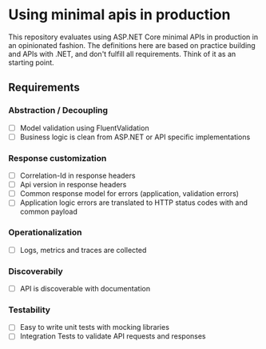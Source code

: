 # Using minimal apis in production

This repository evaluates using ASP.NET Core minimal APIs in production in an opinionated fashion.
The definitions here are based on practice building and APIs with .NET, and don't fulfill all requirements. Think of it as an starting point.

## Requirements

### Abstraction / Decoupling

- [ ] Model validation using FluentValidation
- [ ] Business logic is clean from ASP.NET or API specific implementations

### Response customization

- [ ] Correlation-Id in response headers
- [ ] Api version in response headers
- [ ] Common response model for errors (application, validation errors)
- [ ] Application logic errors are translated to HTTP status codes with and common payload

### Operationalization

- [ ] Logs, metrics and traces are collected

### Discoverabily

- [ ] API is discoverable with documentation

### Testability

- [ ] Easy to write unit tests with mocking libraries
- [ ] Integration Tests to validate API requests and responses
